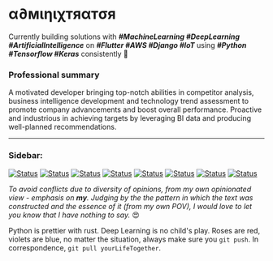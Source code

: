 # α∂мιηιχтяαтσя 

Currently building solutions with ***#MachineLearning #DeepLearning #ArtificialIntelligence*** on ***#Flutter #AWS #Django #IoT*** using ***#Python #Tensorflow #Keras*** consistently 🤝

### Professional summary
A motivated developer bringing top-notch abilities in competitor analysis, business intelligence development and technology trend assessment to promote company advancements and boost overall performance. Proactive and industrious in achieving targets by leveraging BI data and producing well-planned recommendations.

------------------------------
### Sidebar:
[![Status](https://img.shields.io/badge/Build-Passing-skirretgreen)](https://adminixtrator.github.io/) [![Status](https://img.shields.io/badge/Emotions-Stable-blue)](https://twitter.com/adminixtrator) [![Status](https://img.shields.io/badge/Status-Single-orange)](https://t.me/ad_minixtrator) [![Status](https://img.shields.io/badge/ML/DL-Solid-skirretgreen)](https://github.com/Adminixtrator/Machine_Learning) [![Status](https://img.shields.io/badge/AWS-Blossoming-darkblue)](https://linkedin.com/in/adminixtrator) [![Status](https://img.shields.io/badge/Money-OpenSource-red)](https://flutterwave.com/ng/) [![Status](https://img.shields.io/badge/Wisdom-Passing-skirretgreen)](https://res.cloudinary.com/adminixtrator/image/upload/v1601084306/13edf5afb7d264f7e54933e08d044366.jpg) [![Status](https://img.shields.io/badge/Tensorflow-Undying-yellow)](https://github.com/Adminixtrator/Deep_Learning)

*To avoid conflicts due to diversity of opinions, from my own opinionated view - emphasis on **my**. Judging by the the pattern in which the text was constructed and the essence of it (from my own POV), I would love to let you know that I have nothing to say.* 😍

Python is prettier with rust. Deep Learning is no child's play. Roses are red, violets are blue, no matter the situation, always make sure you ```git push```. In correspondence, ```git pull yourLifeTogether```.

<!--
**Adminixtrator/Adminixtrator** is a ✨ _special_ ✨ repository because its `README.md` (this file) appears on your GitHub profile.

Here are some ideas to get you started:

- 🔭 I’m currently working on ...
- 🌱 I’m currently learning ...
- 👯 I’m looking to collaborate on ...
- 🤔 I’m looking for help with ...
- 💬 Ask me about ...
- 📫 How to reach me: ...
- 😄 Pronouns: ...
- ⚡ Fun fact: ...
-->
